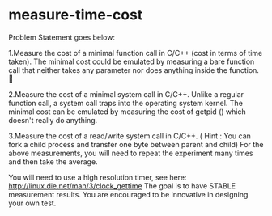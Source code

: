 # measure-time-cost
Problem Statement goes below:

1.Measure the cost of a minimal function call in C/C++ (cost in terms of time taken). The minimal cost could be emulated by measuring a bare function call that neither takes any parameter nor does anything inside the function. 

2.Measure the cost of a minimal system call in C/C++. Unlike a regular function call, a system call traps into the operating system kernel. The minimal cost can be emulated by measuring the cost of getpid () which doesn't really do anything. 

3.Measure the cost of a read/write system call in C/C++. ( Hint : You can fork a child process and transfer one byte between parent and child) For the above measurements, you will need to repeat the experiment many times and then take the average.

You will need to use a high resolution timer, see here: http://linux.die.net/man/3/clock_gettime The goal is to have STABLE measurement results. You are encouraged to be innovative in designing your own test.
